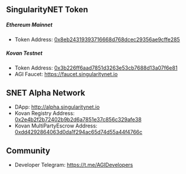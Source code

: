 ## SingularityNET Token ##

##### Ethereum Mainnet

* Token Address: [0x8eb24319393716668d768dcec29356ae9cffe285](https://etherscan.io/address/0x8eb24319393716668d768dcec29356ae9cffe285)

##### Kovan Testnet

* Token Address: [0x3b226ff6aad7851d3263e53cb7688d13a07f6e81](https://kovan.etherscan.io/address/0x3b226ff6aad7851d3263e53cb7688d13a07f6e81)
* AGI Faucet: https://faucet.singularitynet.io

## SNET Alpha Network ##

* DApp: http://alpha.singularitynet.io
* Kovan Registry Address: [0x2e4b2f2b72402b9b2d6a7851e37c856c329afe38](https://kovan.etherscan.io/address/0x2e4b2f2b72402b9b2d6a7851e37c856c329afe38)
* Kovan MultiPartyEscrow Address: [0xdd4292864063d0da1f294ac65d74d55a44f4766c]((https://kovan.etherscan.io/address/0x2e4b2f2b72402b9b2d6a7851e37c856c329afe38))

## Community

* Developer Telegram: https://t.me/AGIDevelopers
